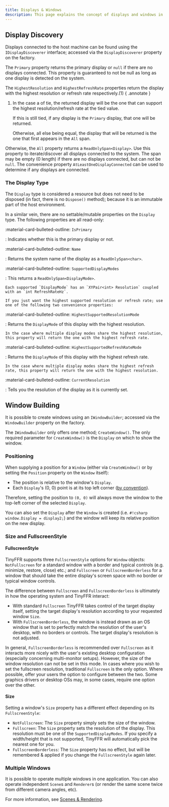 ```yaml
---
title: Displays & Windows
description: This page explains the concept of displays and windows in TinyFFR.
---
```


## Display Discovery

Displays connected to the host machine can be found using the `IDisplayDiscoverer` interface; accessed via the `DisplayDiscoverer` property on the factory.

The `Primary` property returns the primary display or `null` if there are no displays connected. This property is guaranteed to not be null as long as one display is detected on the system.

The `HighestResolution` and `HighestRefreshRate` properties return the display with the highest resolution or refresh rate respectively.(1)
{ .annotate }

1. 	In the case a of tie, the returned display will be the one that can support the highest resolution/refresh rate at the tied value.

	If this is still tied, if any display is the `Primary` display, that one will be returned.

	Otherwise, all else being equal, the display that will be returned is the one that first appears in the `All` span.

Otherwise, the `All` property returns a `ReadOnlySpan<Display>`. Use this property to iterate/discover all displays connected to the system. The span may be empty (0 length) if there are no displays connected, but can not be `null`. The convenience property `AtLeastOneDisplayConnected` can be used to determine if any displays are connected.

### The Display Type

The `Display` type is considered a resource but does not need to be disposed (in fact, there is no `Dispose()` method); because it is an immutable part of the host environment.

In a similar vein, there are no settable/mutable properties on the `Display` type. The following properties are all read-only:

<span class="def-icon">:material-card-bulleted-outline:</span> `IsPrimary`

:   Indicates whether this is the primary display or not.

<span class="def-icon">:material-card-bulleted-outline:</span> `Name`

:   Returns the system name of the display as a `ReadOnlySpan<char>`.

<span class="def-icon">:material-card-bulleted-outline:</span> `SupportedDisplayModes`

:   This returns a `ReadOnlySpan<DisplayMode>`.

	Each supported `DisplayMode` has an `XYPair<int> Resolution` coupled with an `int RefreshRateHz`.

	If you just want the highest supported resolution or refresh rate; use one of the following two convenience properties:

<span class="def-icon">:material-card-bulleted-outline:</span> `HighestSupportedResolutionMode`

:   Returns the `DisplayMode` of this display with the highest resolution.

	In the case where multiple display modes share the highest resolution, this property will return the one with the highest refresh rate.

<span class="def-icon">:material-card-bulleted-outline:</span> `HighestSupportedRefreshRateMode`

:   Returns the `DisplayMode` of this display with the highest refresh rate.

	In the case where multiple display modes share the highest refresh rate, this property will return the one with the highest resolution.

<span class="def-icon">:material-card-bulleted-outline:</span> `CurrentResolution`

:   Tells you the resolution of the display as it is currently set.

## Window Building

It is possible to create windows using an `IWindowBuilder`; accessed via the `WindowBuilder` property on the factory.

The `IWindowBuilder` only offers one method; `CreateWindow()`. The only required parameter for `CreateWindow()` is the `Display` on which to show the window.

### Positioning

When supplying a position for a `Window` (either via `CreateWindow()` or by setting the `Position` property on the `Window` itself):

* The position is relative to the window's `Display`.
* Each `Display`'s (0, 0) point is at its top left corner ([by convention](conventions.md)).

Therefore, setting the position to `(0, 0)` will always move the window to the top-left corner of the selected `Display`.

You can also set the `Display` after the `Window` is created (i.e. `#!csharp window.Display = display2;`) and the window will keep its relative position on the new display.

### Size and FullscreenStyle

#### FullscreenStyle

TinyFFR supports three `FullscreenStyle` options for `Window` objects: `NotFullscreen` for a standard window with a border and typical controls (e.g. minimize, restore, close) etc.; and `Fullscreen` or `FullscreenBorderless` for a window that should take the entire display's screen space with no border or typical window controls.

The difference between `Fullscreen` and `FullscreenBorderless` is ultimately in how the operating system and TinyFFR interact: 

* With standard `Fullscreen` TinyFFR takes control of the target display itself, setting the target display's resolution according to your requested window `Size`.
* With `FullscreenBorderless`, the window is instead drawn as an OS window that is set to perfectly match the resolution of the user's desktop, with no borders or controls. The target display's resolution is not adjusted.

In general, `FullscreenBorderless` is recommended over `Fullscreen` as it interacts more nicely with the user's existing desktop configuration (especially concerning multi-monitor setups). However, the size of the window resolution can not be set in this mode. In cases where you wish to set the fullscreen resolution, traditional `Fullscreen` is the only option. Where possible, offer your users the option to configure between the two. Some graphics drivers or desktop OSs may, in some cases, require one option over the other.

#### Size

Setting a window's `Size` property has a different effect depending on its `FullscreenStyle`:

* `NotFullscreen`: The `Size` property simply sets the size of the window.
* `Fullscreen`: The `Size` property sets the resolution of the display. This resolution must be one of the `SupportedDisplayModes`. If you specify a width/height that is not supported, TinyFFR will automatically pick the nearest one for you.
* `FullscreenBorderless`: The `Size` property has no effect, but will be remembered & applied if you change the `FullscreenStyle` again later. 

### Multiple Windows

It is possible to operate multiple windows in one application. You can also operate independent `Scene`s and `Renderer`s (or render the same scene twice from different camera angles, etc).

For more information, see [Scenes & Rendering](scenes_and_rendering.md).